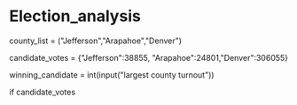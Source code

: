 # Election_analysis
county_list = ("Jefferson","Arapahoe","Denver")

candidate_votes = {"Jefferson":38855, "Arapahoe":24801,"Denver":306055}

winning_candidate = int(input("largest county turnout"))

if candidate_votes
